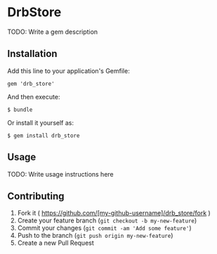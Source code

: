 # DrbStore

TODO: Write a gem description

## Installation

Add this line to your application's Gemfile:

    gem 'drb_store'

And then execute:

    $ bundle

Or install it yourself as:

    $ gem install drb_store

## Usage

TODO: Write usage instructions here

## Contributing

1. Fork it ( https://github.com/[my-github-username]/drb_store/fork )
2. Create your feature branch (`git checkout -b my-new-feature`)
3. Commit your changes (`git commit -am 'Add some feature'`)
4. Push to the branch (`git push origin my-new-feature`)
5. Create a new Pull Request
